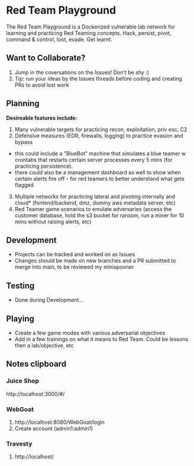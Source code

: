 # Red Team Playground
The Red Team Playground is a Dockerized vulnerable lab network for learning and practicing Red Teaming concepts. Hack, persist, pivot, command & control, loot, evade. Get learnt.


## Want to Collaborate?
1. Jump in the coversations on the Issues! Don't be shy :)
2. Tip: run your ideas by the Issues threads before coding and creating PRs to avoid lost work


## Planning
__Desireable features include:__
1. Many vulnerable targets for practicing recon, exploitation, priv esc, C2
2. Defensive measures (EDR, firewalls, logging) to practice evasion and bypass
  - this could include a "BlueBot" machine that simulates a blue teamer w crontabs that restarts certain server processes every 5 mins (for practicing persistence).
  - there could also be a management dashboard as well to show when certain alerts fire off - for red teamers to better understand what gets flagged
3. Multiple networks for practicing lateral and pivoting internally and cloud* (fontend/backend, dmz, dummy aws metadata server, etc)
4. Red Teamer game scenarios to emulate adversaries (access the customer database, hold the s3 bucket for ransom, run a miner for 10 mins without raising alerts, etc)


## Development
- Projects can be tracked and worked on as Issues
- Changes should be made on new branches and a PR submitted to merge into main, to be reviewed my minispooner


## Testing
- Done during Development...


## Playing
- Create a few game modes with various adversarial objectives
- Add in a few trainings on what it means to Red Team. Could be lessons then a lab/objective, etc


## Notes clipboard
### Juice Shop
http://localhost:3000/#/

### WebGoat
1. http://localhost:8080/WebGoat/login
2. Create account (admin1:admin1)

### Travesty
1. http://localhost/
